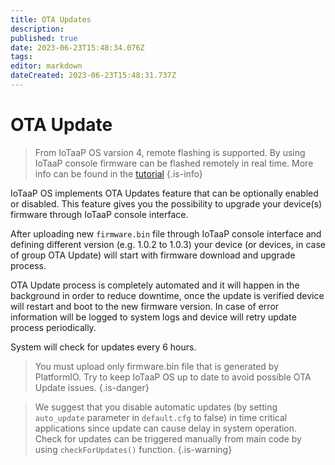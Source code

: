 ```yaml
---
title: OTA Updates
description: 
published: true
date: 2023-06-23T15:48:34.076Z
tags: 
editor: markdown
dateCreated: 2023-06-23T15:48:31.737Z
---
```


# OTA Update

> From IoTaaP OS varsion 4, remote flashing is supported. By using IoTaaP console firmware can be flashed remotely in real time. More info can be found in the [tutorial](https://docs.iotaap.io/docs-tutorials/iotaap-cloud-remote-flash/)
{.is-info}


IoTaaP OS implements OTA Updates feature that can be optionally enabled or disabled. This feature gives you the possibility to upgrade your device(s) firmware through IoTaaP console interface. 

After uploading new `firmware.bin` file through IoTaaP console interface and defining different version (e.g. 1.0.2 to 1.0.3) your device (or devices, in case of group OTA Update) will start with firmware download and upgrade process. 

OTA Update process is completely automated and it will happen in the background in order to reduce downtime, once the update is verified device will restart and boot to the new firmware version. In case of error information will be logged to system logs and device will retry update process
periodically. 

System will check for updates every 6 hours.

> You must upload only firmware.bin file that is generated by PlatformIO. Try to keep IoTaaP OS up to date to avoid possible OTA Update issues.
{.is-danger}


> We suggest that you disable automatic updates (by setting `auto_update` parameter in `default.cfg` to false) in time critical applications since update can cause delay in system operation. Check for updates can be triggered manually from main code by using `checkForUpdates()` function.
{.is-warning}
